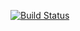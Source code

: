 [![Build Status](https://travis-ci.org/jinguoliang/zim-electron.svg?branch=master)](https://travis-ci.org/jinguoliang/zim-electron)

